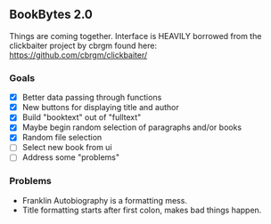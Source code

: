 ## BookBytes 2.0
Things are coming together.
Interface is HEAVILY borrowed from the clickbaiter project by cbrgm found here: https://github.com/cbrgm/clickbaiter/

### Goals
- [x] Better data passing through functions
- [x] New buttons for displaying title and author
- [x] Build "booktext" out of "fulltext"
- [x] Maybe begin random selection of paragraphs and/or books
- [x] Random file selection
- [ ] Select new book from ui
- [ ] Address some "problems"

### Problems
- Franklin Autobiography is a formatting mess.
- Title formatting starts after first colon, makes bad things happen.
